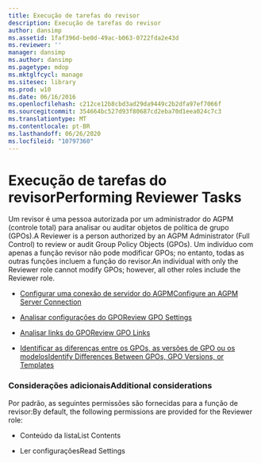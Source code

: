 ```yaml
---
title: Execução de tarefas do revisor
description: Execução de tarefas do revisor
author: dansimp
ms.assetid: 1faf396d-be0d-49ac-b063-0722fda2e43d
ms.reviewer: ''
manager: dansimp
ms.author: dansimp
ms.pagetype: mdop
ms.mktglfcycl: manage
ms.sitesec: library
ms.prod: w10
ms.date: 06/16/2016
ms.openlocfilehash: c212ce12b8cbd3ad29da9449c2b2dfa97ef7066f
ms.sourcegitcommit: 354664bc527d93f80687cd2eba70d1eea024c7c3
ms.translationtype: MT
ms.contentlocale: pt-BR
ms.lasthandoff: 06/26/2020
ms.locfileid: "10797360"
---
```

# <span data-ttu-id="f7c98-103">Execução de tarefas do revisor</span><span class="sxs-lookup"><span data-stu-id="f7c98-103">Performing Reviewer Tasks</span></span>


<span data-ttu-id="f7c98-104">Um revisor é uma pessoa autorizada por um administrador do AGPM (controle total) para analisar ou auditar objetos de política de grupo (GPOs).</span><span class="sxs-lookup"><span data-stu-id="f7c98-104">A Reviewer is a person authorized by an AGPM Administrator (Full Control) to review or audit Group Policy Objects (GPOs).</span></span> <span data-ttu-id="f7c98-105">Um indivíduo com apenas a função revisor não pode modificar GPOs; no entanto, todas as outras funções incluem a função do revisor.</span><span class="sxs-lookup"><span data-stu-id="f7c98-105">An individual with only the Reviewer role cannot modify GPOs; however, all other roles include the Reviewer role.</span></span>

-   [<span data-ttu-id="f7c98-106">Configurar uma conexão de servidor do AGPM</span><span class="sxs-lookup"><span data-stu-id="f7c98-106">Configure an AGPM Server Connection</span></span>](configure-an-agpm-server-connection-reviewer-agpm30ops.md)

-   [<span data-ttu-id="f7c98-107">Analisar configurações do GPO</span><span class="sxs-lookup"><span data-stu-id="f7c98-107">Review GPO Settings</span></span>](review-gpo-settings-agpm30ops.md)

-   [<span data-ttu-id="f7c98-108">Analisar links do GPO</span><span class="sxs-lookup"><span data-stu-id="f7c98-108">Review GPO Links</span></span>](review-gpo-links-agpm30ops.md)

-   [<span data-ttu-id="f7c98-109">Identificar as diferenças entre os GPOs, as versões de GPO ou os modelos</span><span class="sxs-lookup"><span data-stu-id="f7c98-109">Identify Differences Between GPOs, GPO Versions, or Templates</span></span>](identify-differences-between-gpos-gpo-versions-or-templates-agpm30ops.md)

### <span data-ttu-id="f7c98-110">Considerações adicionais</span><span class="sxs-lookup"><span data-stu-id="f7c98-110">Additional considerations</span></span>

<span data-ttu-id="f7c98-111">Por padrão, as seguintes permissões são fornecidas para a função de revisor:</span><span class="sxs-lookup"><span data-stu-id="f7c98-111">By default, the following permissions are provided for the Reviewer role:</span></span>

-   <span data-ttu-id="f7c98-112">Conteúdo da lista</span><span class="sxs-lookup"><span data-stu-id="f7c98-112">List Contents</span></span>

-   <span data-ttu-id="f7c98-113">Ler configurações</span><span class="sxs-lookup"><span data-stu-id="f7c98-113">Read Settings</span></span>

 

 





